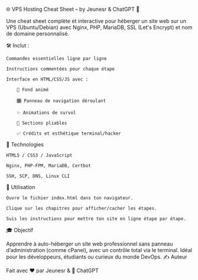 🌐 VPS Hosting Cheat Sheet – by Jeunesr & ChatGPT 🤖

Une cheat sheet complète et interactive pour héberger un site web sur un VPS (Ubuntu/Debian) avec Nginx, PHP, MariaDB, SSL (Let's Encrypt) et nom de domaine personnalisé.

🛠️ Inclut :

    Commandes essentielles ligne par ligne

    Instructions commentées pour chaque étape

    Interface en HTML/CSS/JS avec :

        🎨 Fond animé

        🎛️ Panneau de navigation déroulant

        ✨ Animations de survol

        📜 Sections pliables

        ✅ Crédits et esthétique terminal/hacker

🔧 Technologies

    HTML5 / CSS3 / JavaScript

    Nginx, PHP-FPM, MariaDB, Certbot

    SSH, SCP, DNS, Linux CLI

📁 Utilisation

    Ouvre le fichier index.html dans ton navigateur.

    Clique sur les chapitres pour afficher/cacher les étapes.

    Suis les instructions pour mettre ton site en ligne étape par étape.

🎓 Objectif

Apprendre à auto-héberger un site web professionnel sans panneau d’administration (comme cPanel), avec un contrôle total via le terminal. Idéal pour les développeurs, étudiants ou curieux du monde DevOps.
✍️ Auteur

Fait avec ❤️ par Jeunesr & 🤖 ChatGPT
